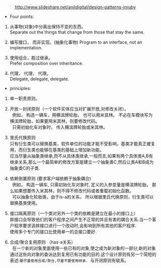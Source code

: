 > http://www.slideshare.net/anildigital/design-patterns-inruby  

- Four points: 

1. 从事物(对象)中分离出保持不变的东西。  
   Separate out the things that change from those that stay the same.    
   
2. 编写接口， 而非实现。(抽象化事物)
   Program to an interface, not an implementation.    
   
3. 使用组合，胜过继承。  
   Prefer composition over inheritance.    
   
4. 代理， 代理， 代理。  
   Delegate, delegate, delegate.


- principles: 

1. 单一职责原则。 

2. 开放－封闭原则（一个软件实体应当对扩展开放,对修改关闭）。    
   例如， 构造一辆车，用横滨牌轮胎， 也可以用米其林。 不必在车模块写为横滨牌轮胎，如果要用米其林，则要修改代码。   
   只需初始化车对象时， 传入横滨牌轮胎或米其林。
   
3. 里氏代换原则       
   只有衍生类可以替换基类，软件单位的功能才能不受影响，基类才能真正被复用，而衍生类也能够在基类的基础上增加新功能。        
   应当尽量从抽象类继承,而不从具体类继承,一般而言,如果有两个具体类A,B有继承关系,那么一个最简单的修改方案是建立一个抽象类C,然后让类A和B成为抽象类C的子类.
   
4. 依赖倒置原则 (要求客户端依赖于抽象耦合)         
   例如， 构造一辆车, 只需初始化车对象时, 定义的入参变量是横滨牌轮胎， 那么如果想要传入米其林，则不得不修改代码或者重载初始化函数。    
   可以抽象化轮胎类，由于is-a的关系， 所以根据里氏代换原则，衍生类可以替换基类使用。  
   
5. 接口隔离原则（一个类对另外一个类的依赖是建立在最小的接口上）        
   胖接口会导致他们的客户程序之间产生不正常的并且有害的耦合关系.当一个客户程序要求该胖接口进行一个改动时,会影响到所有其他的客户程序.        
   使用多个专门的接口比使用单一的总接口要好.       
   
6. 合成/聚合复用原则 （has-a关系）       
   在一个新的对象里面使用一些已有的对象,使之成为新对象的一部分;新的对象通过这些向对象的委派达到复用已有功能的目的.这个设计原则有另一个简短的表述:`要尽量使用合成/聚合,尽量不要使用继承.`  与开闭原则有联系。 

   


